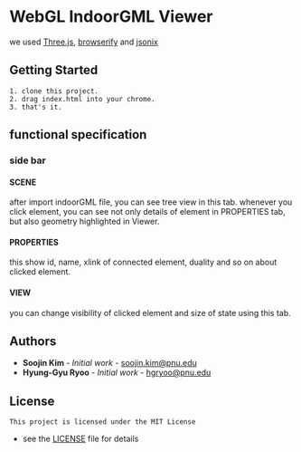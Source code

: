 # WebGL IndoorGML Viewer

we used [Three.js](http://threejs.org/), [browserify](http://browserify.org/) and [jsonix](https://github.com/highsource/jsonix)

## Getting Started
```
1. clone this project.
2. drag index.html into your chrome.
3. that's it.
```
## functional specification

### side bar

#### SCENE

after import indoorGML file, you can see tree view in this tab.
whenever you click element, you can see not only details of element in PROPERTIES tab,
but also geometry highlighted in Viewer.

#### PROPERTIES

this show id, name, xlink of connected element, duality and so on about clicked element.

#### VIEW

you can change visibility of clicked element and size of state using this tab.


## Authors

* **Soojin Kim** - *Initial work* - soojin.kim@pnu.edu
* **Hyung-Gyu Ryoo** - *Initial work* - hgryoo@pnu.edu

## License
```
This project is licensed under the MIT License 
```
- see the [LICENSE](LICENSE) file for details
